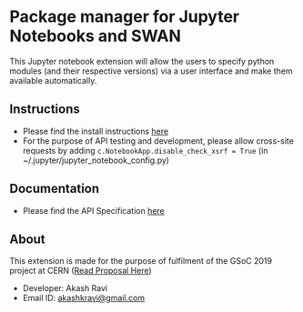 # Package manager for Jupyter Notebooks and SWAN

This Jupyter notebook extension will allow the users to specify python modules (and their respective versions) via a user interface and make them available automatically.

## Instructions

- Please find the install instructions [here](extension/install.md)
- For the purpose of API testing and development, please allow cross-site requests by adding `c.NotebookApp.disable_check_xsrf = True` (in ~/.jupyter/jupyter_notebook_config.py)


## Documentation

- Please find the API Specification [here](docs/API_docs.md)

## About

This extension is made for the purpose of fulfilment of the GSoC 2019 project at CERN ([Read Proposal Here](https://summerofcode.withgoogle.com/projects/4999527885438976))

- Developer: Akash Ravi
- Email ID: akashkravi@gmail.com
